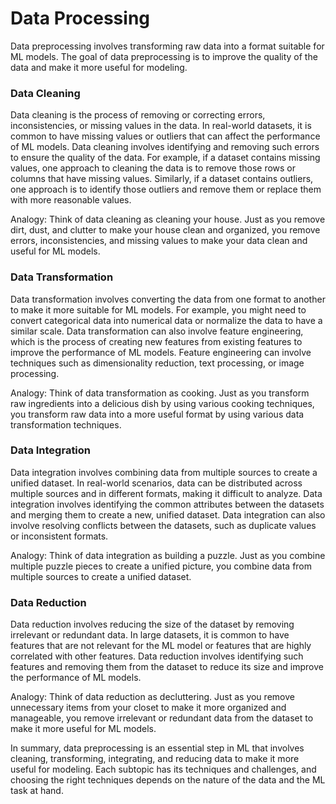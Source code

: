 # Data Processing

Data preprocessing involves transforming raw data into a format suitable for ML models. The goal of data preprocessing is to improve the quality of the data and make it more useful for modeling.


### Data Cleaning

Data cleaning is the process of removing or correcting errors, inconsistencies, or missing values in the data. In real-world datasets, it is common to have missing values or outliers that can affect the performance of ML models. Data cleaning involves identifying and removing such errors to ensure the quality of the data. For example, if a dataset contains missing values, one approach to cleaning the data is to remove those rows or columns that have missing values. Similarly, if a dataset contains outliers, one approach is to identify those outliers and remove them or replace them with more reasonable values.

Analogy: Think of data cleaning as cleaning your house. Just as you remove dirt, dust, and clutter to make your house clean and organized, you remove errors, inconsistencies, and missing values to make your data clean and useful for ML models.


### Data Transformation

Data transformation involves converting the data from one format to another to make it more suitable for ML models. For example, you might need to convert categorical data into numerical data or normalize the data to have a similar scale. Data transformation can also involve feature engineering, which is the process of creating new features from existing features to improve the performance of ML models. Feature engineering can involve techniques such as dimensionality reduction, text processing, or image processing.

Analogy: Think of data transformation as cooking. Just as you transform raw ingredients into a delicious dish by using various cooking techniques, you transform raw data into a more useful format by using various data transformation techniques.


### Data Integration

Data integration involves combining data from multiple sources to create a unified dataset. In real-world scenarios, data can be distributed across multiple sources and in different formats, making it difficult to analyze. Data integration involves identifying the common attributes between the datasets and merging them to create a new, unified dataset. Data integration can also involve resolving conflicts between the datasets, such as duplicate values or inconsistent formats.

Analogy: Think of data integration as building a puzzle. Just as you combine multiple puzzle pieces to create a unified picture, you combine data from multiple sources to create a unified dataset.


### Data Reduction

Data reduction involves reducing the size of the dataset by removing irrelevant or redundant data. In large datasets, it is common to have features that are not relevant for the ML model or features that are highly correlated with other features. Data reduction involves identifying such features and removing them from the dataset to reduce its size and improve the performance of ML models.

Analogy: Think of data reduction as decluttering. Just as you remove unnecessary items from your closet to make it more organized and manageable, you remove irrelevant or redundant data from the dataset to make it more useful for ML models.

In summary, data preprocessing is an essential step in ML that involves cleaning, transforming, integrating, and reducing data to make it more useful for modeling. Each subtopic has its techniques and challenges, and choosing the right techniques depends on the nature of the data and the ML task at hand.
